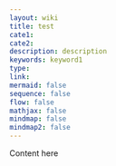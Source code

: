 ```yaml
---
layout: wiki
title: test
cate1:
cate2:
description: description
keywords: keyword1
type:
link:
mermaid: false
sequence: false
flow: false
mathjax: false
mindmap: false
mindmap2: false
---
```


Content here
